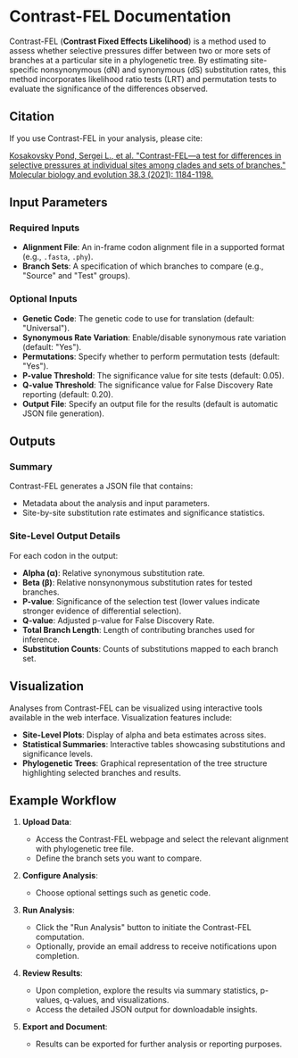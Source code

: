 # Contrast-FEL Documentation

Contrast-FEL (**Contrast Fixed Effects Likelihood**) is a method used to assess whether selective pressures differ between two or more sets of branches at a particular site in a phylogenetic tree. By estimating site-specific nonsynonymous (dN) and synonymous (dS) substitution rates, this method incorporates likelihood ratio tests (LRT) and permutation tests to evaluate the significance of the differences observed.

## Citation

If you use Contrast-FEL in your analysis, please cite:

[Kosakovsky Pond, Sergei L., et al. "Contrast-FEL—a test for differences in selective pressures at individual sites among clades and sets of branches." Molecular biology and evolution 38.3 (2021): 1184-1198.](https://doi.org/10.1093/molbev/msaa263)

## Input Parameters

### Required Inputs

- **Alignment File**: An in-frame codon alignment file in a supported format (e.g., `.fasta`, `.phy`).
- **Branch Sets**: A specification of which branches to compare (e.g., "Source" and "Test" groups).

### Optional Inputs

- **Genetic Code**: The genetic code to use for translation (default: "Universal").
- **Synonymous Rate Variation**: Enable/disable synonymous rate variation (default: "Yes").
- **Permutations**: Specify whether to perform permutation tests (default: "Yes").
- **P-value Threshold**: The significance value for site tests (default: 0.05).
- **Q-value Threshold**: The significance value for False Discovery Rate reporting (default: 0.20).
- **Output File**: Specify an output file for the results (default is automatic JSON file generation).

## Outputs

### Summary

Contrast-FEL generates a JSON file that contains:

- Metadata about the analysis and input parameters.
- Site-by-site substitution rate estimates and significance statistics.

### Site-Level Output Details

For each codon in the output:

- **Alpha (α)**: Relative synonymous substitution rate.
- **Beta (β)**: Relative nonsynonymous substitution rates for tested branches.
- **P-value**: Significance of the selection test (lower values indicate stronger evidence of differential selection).
- **Q-value**: Adjusted p-value for False Discovery Rate.
- **Total Branch Length**: Length of contributing branches used for inference.
- **Substitution Counts**: Counts of substitutions mapped to each branch set.

## Visualization

Analyses from Contrast-FEL can be visualized using interactive tools available in the web interface. Visualization features include:

- **Site-Level Plots**: Display of alpha and beta estimates across sites.
- **Statistical Summaries**: Interactive tables showcasing substitutions and significance levels.
- **Phylogenetic Trees**: Graphical representation of the tree structure highlighting selected branches and results.

## Example Workflow

1. **Upload Data**:

   - Access the Contrast-FEL webpage and select the relevant alignment with phylogenetic tree file.
   - Define the branch sets you want to compare.

2. **Configure Analysis**:

   - Choose optional settings such as genetic code.

3. **Run Analysis**:

   - Click the "Run Analysis" button to initiate the Contrast-FEL computation.
   - Optionally, provide an email address to receive notifications upon completion.

4. **Review Results**:

   - Upon completion, explore the results via summary statistics, p-values, q-values, and visualizations.
   - Access the detailed JSON output for downloadable insights.

5. **Export and Document**:
   - Results can be exported for further analysis or reporting purposes.
